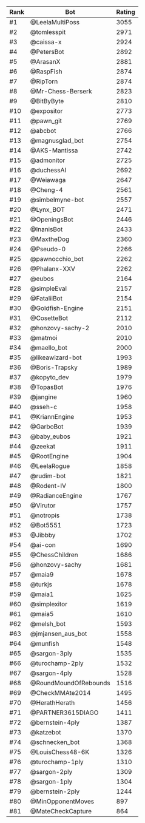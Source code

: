 Rank|Bot|Rating
---|---|---
#1|@LeelaMultiPoss|3055
#2|@tomlesspit|2971
#3|@caissa-x|2924
#4|@PetersBot|2892
#5|@ArasanX|2881
#6|@RaspFish|2874
#7|@RipTorn|2874
#8|@Mr-Chess-Berserk|2823
#9|@BitByByte|2810
#10|@expositor|2773
#11|@pawn_git|2769
#12|@abcbot|2766
#13|@magnusglad_bot|2754
#14|@AKS-Mantissa|2742
#15|@admonitor|2725
#16|@duchessAI|2692
#17|@Weiawaga|2647
#18|@Cheng-4|2561
#19|@simbelmyne-bot|2557
#20|@Lynx_BOT|2471
#21|@OpeningsBot|2446
#22|@InanisBot|2433
#23|@MaxtheDog|2360
#24|@Pseudo-0|2266
#25|@pawnocchio_bot|2262
#26|@Phalanx-XXV|2262
#27|@eubos|2164
#28|@simpleEval|2157
#29|@FataliiBot|2154
#30|@Goldfish-Engine|2151
#31|@CosetteBot|2112
#32|@honzovy-sachy-2|2010
#33|@matmoi|2010
#34|@maello_bot|2000
#35|@likeawizard-bot|1993
#36|@Boris-Trapsky|1989
#37|@kopyto_dev|1979
#38|@TopasBot|1976
#39|@jangine|1960
#40|@sseh-c|1958
#41|@KriannEngine|1953
#42|@GarboBot|1939
#43|@baby_eubos|1921
#44|@zeekat|1911
#45|@RootEngine|1904
#46|@LeelaRogue|1858
#47|@rudim-bot|1821
#48|@Rodent-IV|1800
#49|@RadianceEngine|1767
#50|@Virutor|1757
#51|@notropis|1738
#52|@Bot5551|1723
#53|@Jibbby|1702
#54|@ai-con|1690
#55|@ChessChildren|1686
#56|@honzovy-sachy|1681
#57|@maia9|1678
#58|@turkjs|1678
#59|@maia1|1625
#60|@simplexitor|1619
#61|@maia5|1610
#62|@melsh_bot|1593
#63|@jmjansen_aus_bot|1558
#64|@munfish|1548
#65|@sargon-3ply|1535
#66|@turochamp-2ply|1532
#67|@sargon-4ply|1528
#68|@RoundMoundOfRebounds|1516
#69|@CheckMMAte2014|1495
#70|@HerathHerath|1456
#71|@PARTNER3615DIAGO|1411
#72|@bernstein-4ply|1387
#73|@katzebot|1370
#74|@schnecken_bot|1368
#75|@LouisChess48-6K|1326
#76|@turochamp-1ply|1310
#77|@sargon-2ply|1309
#78|@sargon-1ply|1304
#79|@bernstein-2ply|1244
#80|@MinOpponentMoves|897
#81|@MateCheckCapture|864
